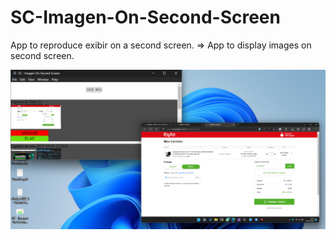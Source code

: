 # SC-Imagen-On-Second-Screen

App to reproduce exibir on a second screen. => App to display images on second screen.

![1679333183236](image/README/1679333183236.png)
